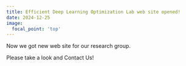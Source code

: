 ```yaml
---
title: Efficient Deep Learning Optimization Lab web site opened!
date: 2024-12-25
image:
  focal_point: 'top'
---
```


Now we got new web site for our research group.

<!--more-->

Please take a look and Contact Us!
